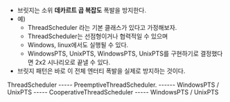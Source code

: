 * 브릿지는 소위 **데카르트 곱 복잡도** 폭발을 방지한다.
* 예)
	* ThreadScheduler 라는 기본 클래스가 있다고 가정해보자.
	* ThreadScheduler는 선점형이거나 협력적일 수 있으며 
	* Windows, linux에서도 실행될 수 있다.
	* WindowsPTS, UnixPTS, WindowsPTS, UnixPTS를 구현하기로 결정했다면 2x2 시나리오로 끝낼 수 있다.
* 브릿지 패턴은 바로 이 전체 엔터티 폭발을 실제로 방지하는 것이다.


ThreadScheduler ----- PreemptiveThreadScheduler. ------ WindowsPTS / UnixPTS
							----- CooperativeThreadScheduler  ----- WindowsPTS / UnixPTS 
